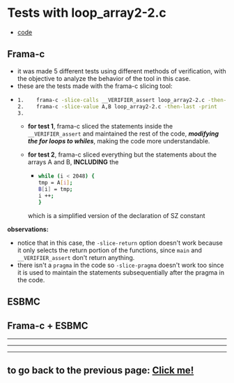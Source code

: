 # **Tests with loop_array2-2.c**

-   [code](/tests/loop_tests/loop_array2-2.c)

## **Frama-c**

-   it was made 5 different tests using different methods of verification, with the objective to analyze the behavior of the tool in this case.
-   these are the tests made with the frama-c slicing tool:
-   ```bash
    1.    frama-c -slice-calls __VERIFIER_assert loop_array2-2.c -then-last -print
    2.    frama-c -slice-value A,B loop_array2-2.c -then-last -print
    3.
    ```
    -   **for test 1**, frama-c sliced the statements inside the `__VERIFIER_assert` and maintained the rest of the code, **_modifying the for loops to whiles_**, making the code more understandable.
    -   **for test 2**, frama-c sliced everything but the statements about the arrays A and B, **INCLUDING** the
    
        -   ```bash
			while (i < 2048) {
			tmp = A[i];
			B[i] = tmp;
			i ++;
			}
			```

		which is a simplified version of the declaration of SZ constant

**observations:**

-   notice that in this case, the `-slice-return` option doesn't work because it only selects the return portion of the functions, since `main` and `__VERIFIER_assert` don't return anything.
-   there isn't a `pragma` in the code so `-slice-pragma` doesn't work too since it is used to maintain the statements subsequentially after the pragma in the code.

## **ESBMC**

## **Frama-c + ESBMC**
---

---

---

## to go back to the previous page: [Click me!](../../README.md)